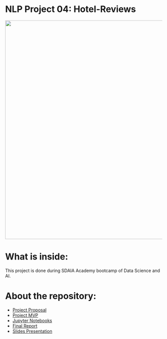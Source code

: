 # NLP Project 04: Hotel-Reviews

<p align="center" width="100%">
<img src="https://www.revinate.com/wp-content/themes/revinate-sage/resources/assets/images/product-desc/_guest-feedback-reputation.png" width="700" style="display: block; margin: 0 auto"/>
</p>


# What is inside:
This project is done during SDAIA Academy bootcamp of Data Science and AI.

# About the repository:
- [Project Proposal](https://github.com/sii78/Hotel-Reviews-NLP-Project/tree/main/Proposal)
- [Project MVP](https://github.com/sii78/Hotel-Reviews-NLP-Project/tree/main/MVP)
- [Jupyter Notebooks](https://github.com/sii78/Hotel-Reviews-NLP-Project/tree/main/Jupyter%20Notebooks)
- [Final Report](https://github.com/sii78/Hotel-Reviews-NLP-Project/tree/main/Report)
- [Slides Presentation](https://github.com/sii78/Hotel-Reviews-NLP-Project/tree/main/Presentation)
